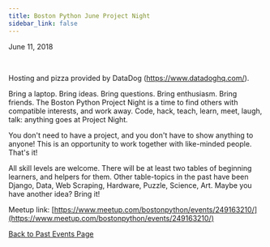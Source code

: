 ```yaml
---
title: Boston Python June Project Night
sidebar_link: false
---
```


June 11, 2018


   

Hosting and pizza provided by DataDog (https://www.datadoghq.com/).

Bring a laptop. Bring ideas. Bring questions. Bring enthusiasm. Bring friends. The Boston Python Project Night is a time to find others with compatible interests, and work away. Code, hack, teach, learn, meet, laugh, talk: anything goes at Project Night.

You don't need to have a project, and you don't have to show anything to anyone! This is an opportunity to work together with like-minded people. That's it!

All skill levels are welcome. There will be at least two tables of beginning learners, and helpers for them. Other table-topics in the past have been Django, Data, Web Scraping, Hardware, Puzzle, Science, Art. Maybe you have another idea? Bring it!


Meetup link: [https://www.meetup.com/bostonpython/events/249163210/](https://www.meetup.com/bostonpython/events/249163210/)

[Back to Past Events Page](index.md)